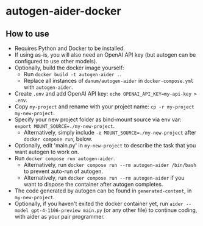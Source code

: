 # autogen-aider-docker

## How to use

- Requires Python and Docker to be installed.
- If using as-is, you will also need an OpenAI API key (but autogen can be configured to use other models).
- Optionally, build the docker image yourself:
  - Run `docker build -t autogen-aider .`.
  - Replace all instances of `danum/autogen-aider` in `docker-compose.yml` with `autogen-aider`.
- Create `.env` and add OpenAI API key: `echo OPENAI_API_KEY=my-api-key > .env`.
- Copy `my-project` and rename with your project name: `cp -r my-project my-new-project`.
- Specify your new project folder as bind-mount source via env var: `export MOUNT_SOURCE=./my-new-project`.
  - Alternatively, simply include `-e MOUNT_SOURCE=./my-new-project` after `docker compose run`, below.
- Optionally, edit 'main.py' in `my-new-project` to describe the task that you want autogen to work on.
- Run `docker compose run autogen-aider`.
  - Alternatively, run `docker compose run --rm autogen-aider /bin/bash` to prevent auto-run of autogen.
  - Alternatively, run `docker compose run --rm autogen-aider` if you want to dispose the container after autogen completes.
- The code generated by autogen can be found in `generated-content`, in `my-new-project`.
- Optionally, if you haven't exited the docker container yet, run `aider --model gpt-4-1106-preview main.py` (or any other file) to continue coding, with aider as your pair programmer.
